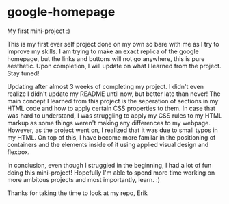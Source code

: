 # google-homepage
My first mini-project :)

This is my first ever self project done on my own so bare with me as I try to improve my skills.
I am trying to make an exact replica of the google homepage, but the links and buttons
will not go anywhere, this is pure aesthetic. Upon completion, I will update on what I 
learned from the project. Stay tuned!

Updating after almost 3 weeks of completing my project. I didn't even realize I didn't update 
my README until now, but better late than never! The main concept I learned from this project
is the seperation of sections in my HTML code and how to apply certain CSS properties to them.
In case that was hard to understand, I was struggling to apply my CSS rules to my HTML markup
as some things weren't making any differences to my webpage. However, as the project went on,
I realized that it was due to small typos in my HTML. On top of this, I have become more 
familar in the positioning of containers and the elements inside of it using applied visual
design and flexbox.

In conclusion, even though I struggled in the beginning, I had a lot of fun doing this 
mini-project! Hopefully I'm able to spend more time working on more ambitous projects
and most importantly, learn. :)

Thanks for taking the time to look at my repo,
Erik
